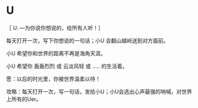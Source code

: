# U
［ U. —为你说你想说的，给所有人听！］

每天打开一次，写下你想说的一句话；小U 会翻山越岭送到对方面前。

小U 希望你和世界的距离不再是海角天涯。

小U 希望你 轰轰烈烈 或 云淡风轻 或 ..... 的生活着。

愿：以后的时光里，你被世界温柔以待！

攻略：每天打开一次，写一句话，发给小U；小U会选出心声最强的呐喊，对世界上所有的Uer。

